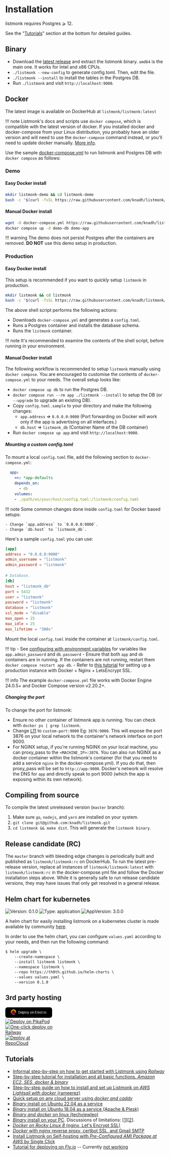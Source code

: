 # Installation

listmonk requires Postgres ⩾ 12.

See the "[Tutorials](#tutorials)" section at the bottom for detailed guides. 

## Binary
- Download the [latest release](https://github.com/knadh/listmonk/releases) and extract the listmonk binary. `amd64` is the main one. It works for Intel and x86 CPUs.
- `./listmonk --new-config` to generate config.toml. Then, edit the file.
- `./listmonk --install` to install the tables in the Postgres DB.
- Run `./listmonk` and visit `http://localhost:9000`.


## Docker

The latest image is available on DockerHub at `listmonk/listmonk:latest`

!!! note
    Listmonk's docs and scripts use `docker compose`, which is compatible with the latest version of docker. If you installed docker and docker-compose from your Linux distribution, you probably have an older version and will need to use the `docker-compose` command instead, or you'll need to update docker manually. [More info](https://gist.github.com/MaximilianKohler/e5158fcfe6de80a9069926a67afcae11#docker-update).

Use the sample [docker-compose.yml](https://github.com/knadh/listmonk/blob/master/docker-compose.yml) to run listmonk and Postgres DB with `docker compose` as follows:

### Demo

#### Easy Docker install

```bash
mkdir listmonk-demo && cd listmonk-demo
bash -c "$(curl -fsSL https://raw.githubusercontent.com/knadh/listmonk/master/install-demo.sh)"
```

#### Manual Docker install

```bash
wget -O docker-compose.yml https://raw.githubusercontent.com/knadh/listmonk/master/docker-compose.yml
docker compose up -d demo-db demo-app
```

!!! warning
    The demo does not persist Postgres after the containers are removed. **DO NOT** use this demo setup in production.

### Production

#### Easy Docker install

This setup is recommended if you want to _quickly_ setup `listmonk` in production.

```bash
mkdir listmonk && cd listmonk
bash -c "$(curl -fsSL https://raw.githubusercontent.com/knadh/listmonk/master/install-prod.sh)"
```

The above shell script performs the following actions:

- Downloads `docker-compose.yml` and generates a `config.toml`.
- Runs a Postgres container and installs the database schema.
- Runs the `listmonk` container.

!!! note
    It's recommended to examine the contents of the shell script, before running in your environment.

#### Manual Docker install

The following workflow is recommended to setup `listmonk` manually using `docker compose`. You are encouraged to customise the contents of `docker-compose.yml` to your needs. The overall setup looks like:

- `docker compose up db` to run the Postgres DB.
- `docker compose run --rm app ./listmonk --install` to setup the DB (or `--upgrade` to upgrade an existing DB).
- Copy `config.toml.sample` to your directory and make the following changes:
    - `app.address` => `0.0.0.0:9000` (Port forwarding on Docker will work only if the app is advertising on all interfaces.)
    - `db.host` => `listmonk_db` (Container Name of the DB container)
- Run `docker compose up app` and visit `http://localhost:9000`.

##### Mounting a custom config.toml

To mount a local `config.toml` file, add the following section to `docker-compose.yml`:

```yml
  app:
    <<: *app-defaults
    depends_on:
      - db
    volumes:
    - ./path/on/your/host/config.toml:/listmonk/config.toml
```

!!! note
    Some common changes done inside `config.toml` for Docker based setups:

    - Change `app.address` to `0.0.0.0:9000`.
    - Change `db.host` to `listmonk_db`.

Here's a sample `config.toml` you can use:

```toml
[app]
address = "0.0.0.0:9000"
admin_username = "listmonk"
admin_password = "listmonk"

# Database.
[db]
host = "listmonk_db"
port = 5432
user = "listmonk"
password = "listmonk"
database = "listmonk"
ssl_mode = "disable"
max_open = 25
max_idle = 25
max_lifetime = "300s"
```

Mount the local `config.toml` inside the container at `listmonk/config.toml`.

!!! tip
    - See [configuring with environment variables](configuration.md) for variables like `app.admin_password` and `db.password`
    - Ensure that both `app` and `db` containers are in running. If the containers are not running, restart them `docker compose restart app db`.
    - Refer to [this tutorial](https://yasoob.me/posts/setting-up-listmonk-opensource-newsletter-mailing/) for setting up a production instance with Docker + Nginx + LetsEncrypt SSL.

!!! info
    The example `docker-compose.yml` file works with Docker Engine 24.0.5+ and Docker Compose version v2.20.2+.

##### Changing the port

To change the port for listmonk:

- Ensure no other container of listmonk app is running. You can check with `docker ps | grep listmonk`.
- Change [L11](https://github.com/knadh/listmonk/blob/master/docker-compose.yml#L11) to `custom-port:9000` Eg: `3876:9000`. This will expose the port 3876 on your local network to the container's network interface on port 9000. 
- For NGINX setup, if you're running NGINX on your local machine, you can proxy_pass to the `<MACHINE_IP>:3876`. You can also run NGINX as a docker container within the listmonk's container (for that you need to add a service `nginx` in the docker-compose.yml). If you do that, then proxy_pass will be set to `http://app:9000`. Docker's network will resolve the DNS for `app` and directly speak to port 9000 (which the app is exposing within its own network).
            



## Compiling from source

To compile the latest unreleased version (`master` branch):

1. Make sure `go`, `nodejs`, and `yarn` are installed on your system.
2. `git clone git@github.com:knadh/listmonk.git`
3. `cd listmonk && make dist`. This will generate the `listmonk binary`.

## Release candidate (RC)

The `master` branch with bleeding edge changes is periodically built and published as `listmonk/listmonk:rc` on DockerHub. To run the latest pre-release version, replace all instances of `listmonk/listmonk:latest` with `listmonk/listmonk:rc` in the docker-compose.yml file and follow the Docker installation steps above. While it is generally safe to run release candidate versions, they may have issues that only get resolved in a general release.

## Helm chart for kubernetes

![Version: 0.1.0](https://img.shields.io/badge/Version-0.1.0-informational?style=flat-square) ![Type: application](https://img.shields.io/badge/Type-application-informational?style=flat-square) ![AppVersion: 3.0.0](https://img.shields.io/badge/AppVersion-3.0.0-informational?style=flat-square)

A helm chart for easily installing listmonk on a kubernetes cluster is made available by community [here](https://github.com/th0th/helm-charts/tree/main/charts/listmonk).

In order to use the helm chart, you can configure `values.yaml` according to your needs, and then run the following command:

```shell
$ helm upgrade \
    --create-namespace \
    --install listmonk listmonk \
    --namespace listmonk \
    --repo https://th0th.github.io/helm-charts \
    --values values.yaml \
    --version 0.1.0
```

## 3rd party hosting

<a href="https://dash.elest.io/deploy?soft=Listmonk&id=237"><img height=33 src=https://github.com/elestio-examples/wordpress/raw/main/deploy-on-elestio.png alt="Deploy on Elestio" style="max-width: 150px;"></a>
<br />
<a href="https://www.pikapods.com/pods?run=listmonk"><img src="https://www.pikapods.com/static/run-button.svg" alt="Deploy on PikaPod" style="max-width: 150px;" /></a>
<br />
<a href="https://railway.app/new/template/listmonk"><img src="https://railway.app/button.svg" alt="One-click deploy on Railway" style="max-width: 150px;" /></a>
<br />
<a href="https://repocloud.io/details/?app_id=217"><img src="https://d16t0pc4846x52.cloudfront.net/deploy.png" alt="Deploy at RepoCloud" style="max-width: 150px;"/></a>

## Tutorials

* [Informal step-by-step on how to get started with Listmonk using *Railway*](https://github.com/knadh/listmonk/issues/120#issuecomment-1421838533)
* [Step-by-step tutorial for installation and all basic functions. *Amazon EC2, SES, docker & binary*](https://gist.github.com/MaximilianKohler/e5158fcfe6de80a9069926a67afcae11)
* [Step-by-step guide on how to install and set up Listmonk on *AWS Lightsail with docker* (rameerez)](https://github.com/knadh/listmonk/issues/1208)
* [Quick setup on any cloud server using *docker and caddy*](https://github.com/samyogdhital/listmonk-caddy-reverse-proxy)
* [*Binary* install on Ubuntu 22.04 as a service](https://mumaritc.hashnode.dev/how-to-install-listmonk-using-binary-on-ubuntu-2204)
* [*Binary* install on Ubuntu 18.04 as a service (Apache & Plesk)](https://devgypsy.com/post/2020-08-18-installing-listmonk-newsletter-manager/)
* [*Binary and docker* on linux (techviewleo)](https://techviewleo.com/manage-mailing-list-and-newsletter-using-listmonk/)
* [*Binary* install on your PC](https://www.youtube.com/watch?v=fAOBqgR9Yfo). Discussions of limitations: [[1](https://github.com/knadh/listmonk/issues/862#issuecomment-1307328228)][[2](https://github.com/knadh/listmonk/issues/248#issuecomment-1320806990)].
* [*Docker on Rocky Linux 8* (nginx, Let's Encrypt SSL)](https://wiki.crowncloud.net/?How_to_Install_Listmonk_with_Docker_on_Rocky_Linux_8)
* [*Docker* with nginx reverse proxy, certbot SSL, and Gmail SMTP](https://www.maketecheasier.com/create-own-newsletter-with-listmonk/)
* [Install Listmonk on Self-hosting with *Pre-Configured AMI Package at AWS* by Single Click](https://meetrix.io/articles/how-to-install-llama-2-on-aws-with-pre-configured-ami-package/)
* [Tutorial for deploying on *Fly.io*](https://github.com/paulrudy/listmonk-on-fly) -- Currently [not working](https://github.com/knadh/listmonk/issues/984#issuecomment-1694545255)
